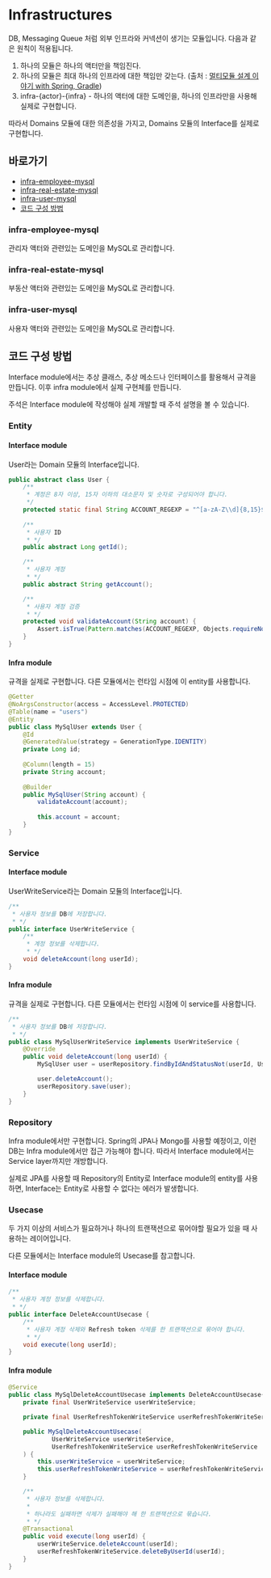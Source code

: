 # Infrastructures
DB, Messaging Queue 처럼 외부 인프라와 커넥션이 생기는 모듈입니다. 다음과 같은 원칙이 적용됩니다.

1. 하나의 모듈은 하나의 액터만을 책임진다.
2. 하나의 모듈은 최대 하나의 인프라에 대한 책임만 갖는다. (출처 : <a href="https://techblog.woowahan.com/2637/">멀티모듈 설계 이야기 with Spring, Gradle</a>)
3. infra-{actor}-{infra} - 하나의 액터에 대한 도메인을, 하나의 인프라만을 사용해 실제로 구현합니다.

따라서 Domains 모듈에 대한 의존성을 가지고, Domains 모듈의 Interface를 실제로 구현합니다.

## 바로가기
- [infra-employee-mysql](#infra-employee-mysql)
- [infra-real-estate-mysql](#infra-real-estate-mysql)
- [infra-user-mysql](#infra-user-mysql)
- [코드 구성 방법](#코드-구성-방법)

### infra-employee-mysql
관리자 액터와 관련있는 도메인을 MySQL로 관리합니다.

### infra-real-estate-mysql
부동산 액터와 관련있는 도메인을 MySQL로 관리합니다.

### infra-user-mysql
사용자 액터와 관련있는 도메인을 MySQL로 관리합니다.

## 코드 구성 방법
Interface module에서는 추상 클래스, 추상 메소드나 인터페이스를 활용해서 규격을 만듭니다. 이후 infra module에서 실제 구현체를 만듭니다.

주석은 Interface module에 작성해야 실제 개발할 때 주석 설명을 볼 수 있습니다.

### Entity
#### Interface module
User라는 Domain 모듈의 Interface입니다.

```java
public abstract class User {
    /**
     * 계정은 8자 이상, 15자 이하의 대소문자 및 숫자로 구성되어야 합니다.
     */
    protected static final String ACCOUNT_REGEXP = "^[a-zA-Z\\d]{8,15}$";
    
    /**
     * 사용자 ID
     * */
    public abstract Long getId();

    /**
     * 사용자 계정
     * */
    public abstract String getAccount();

    /**
     * 사용자 계정 검증
     * */
    protected void validateAccount(String account) {
        Assert.isTrue(Pattern.matches(ACCOUNT_REGEXP, Objects.requireNonNull(account)), "올바르지 않은 계정입니다.");
    }
}
```

#### Infra module
규격을 실제로 구현합니다. 다른 모듈에서는 런타임 시점에 이 entity를 사용합니다.

```java
@Getter
@NoArgsConstructor(access = AccessLevel.PROTECTED)
@Table(name = "users")
@Entity
public class MySqlUser extends User {
    @Id
    @GeneratedValue(strategy = GenerationType.IDENTITY)
    private Long id;
    
    @Column(length = 15)
    private String account;
    
    @Builder
    public MySqlUser(String account) {
        validateAccount(account);
        
        this.account = account;
    }
}
```

### Service
#### Interface module
UserWriteService라는 Domain 모듈의 Interface입니다.
```java
/**
 * 사용자 정보를 DB에 저장합니다.
 * */
public interface UserWriteService {
    /**
     * 계정 정보를 삭제합니다.
     * */
    void deleteAccount(long userId);
}
```

#### Infra module
규격을 실제로 구현합니다. 다른 모듈에서는 런타임 시점에 이 service를 사용합니다.
```java
/**
 * 사용자 정보를 DB에 저장합니다.
 * */
public class MySqlUserWriteService implements UserWriteService {
    @Override
    public void deleteAccount(long userId) {
        MySqlUser user = userRepository.findByIdAndStatusNot(userId, UserStatus.DELETED).orElseThrow(RuntimeException::new);

        user.deleteAccount();
        userRepository.save(user);
    }
}
```

### Repository
Infra module에서만 구현합니다. Spring의 JPA나 Mongo를 사용할 예정이고, 이런 DB는 Infra module에서만 접근 가능해야 합니다. 따라서 Interface module에서는 Service layer까지만 개방합니다.

실제로 JPA를 사용할 때 Repository의 Entity로 Interface module의 entity를 사용하면, Interface는 Entity로 사용할 수 없다는 에러가 발생합니다.

### Usecase
두 가지 이상의 서비스가 필요하거나 하나의 트랜잭션으로 묶어야할 필요가 있을 때 사용하는 레이어입니다.

다른 모듈에서는 Interface module의 Usecase를 참고합니다.

#### Interface module
```java
/**
 * 사용자 계정 정보를 삭제합니다.
 * */
public interface DeleteAccountUsecase {
    /**
     * 사용자 계정 삭제와 Refresh token 삭제를 한 트랜잭션으로 묶어야 합니다.
     * */
    void execute(long userId);
}
```

#### Infra module
```java
@Service
public class MySqlDeleteAccountUsecase implements DeleteAccountUsecase{
    private final UserWriteService userWriteService;

    private final UserRefreshTokenWriteService userRefreshTokenWriteService;

    public MySqlDeleteAccountUsecase(
            UserWriteService userWriteService,
            UserRefreshTokenWriteService userRefreshTokenWriteService
    ) {
        this.userWriteService = userWriteService;
        this.userRefreshTokenWriteService = userRefreshTokenWriteService;
    }

    /**
     * 사용자 정보를 삭제합니다.
     *
     * 하나라도 실패하면 삭제가 실패해야 해 한 트랜잭션으로 묶습니다.
     * */
    @Transactional
    public void execute(long userId) {
        userWriteService.deleteAccount(userId);
        userRefreshTokenWriteService.deleteByUserId(userId);
    }
}

```